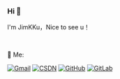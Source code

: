 ### Hi 👋

I'm JimKKu，Nice to see u！

<br>

🤖 Me:

[![Gmail](https://img.shields.io/badge/Gmail-EA4335?logo=gmail&logoColor=white)](mailto:JimKKu132@Gamil.com)
[![CSDN](https://img.shields.io/badge/CSDN-FF4F4F?logo=c&logoColor=white)](https://blog.csdn.net/Hsk_03)
[![GitHub](https://img.shields.io/badge/GitHub-181717?logo=github&logoColor=white)](https://github.com/JimKKu)
[![GitLab](https://img.shields.io/badge/GitLab-FCA121?logo=gitlab&logoColor=white)](http://git.jhub.pro)

<!--
**Jimecc/Jimecc** is a ✨ _special_ ✨ repository because its `README.md` (this file) appears on your GitHub profile.

Here are some ideas to get you started:

- 🔭 I’m currently working on ...
- 🌱 I’m currently learning ...
- 👯 I’m looking to collaborate on ...
- 🤔 I’m looking for help with ...
- 💬 Ask me about ...
- 📫 How to reach me: ...
- 😄 Pronouns: ...
- ⚡ Fun fact: ...
-->
